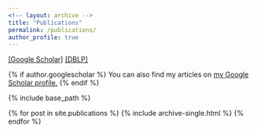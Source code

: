 ```yaml
---
<!-- layout: archive -->
title: "Publications"
permalink: /publications/
author_profile: true
---
```


[[Google Scholar]]({https://scholar.google.com/citations?user=Op_tr2IAAAAJ})
[[DBLP]](http://dblp.uni-trier.de/pers/hd/x/Xiao:Taihong)

{% if author.googlescholar %}
  You can also find my articles on <u><a href="{{author.googlescholar}}">my Google Scholar profile</a>.</u>
{% endif %}

{% include base_path %}

{% for post in site.publications %}
  {% include archive-single.html %}
{% endfor %}
